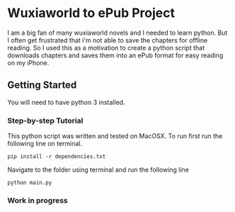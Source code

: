# Wuxiaworld to ePub Project
I am a big fan of many wuxiaworld novels and I needed to learn python. But I often get frustrated that i'm not able to save the chapters for offline reading. So I used this as a  motivation to create a python script that downloads chapters and saves them into an ePub format for easy reading on my iPhone.

## Getting Started

You will need to have python 3 installed.

### Step-by-step Tutorial

This python script was written and tested on MacOSX. To run first run the following line on terminal.

```
pip install -r dependencies.txt
```

Navigate to the folder using terminal and run the following line

```
python main.py
```

### Work in progress
